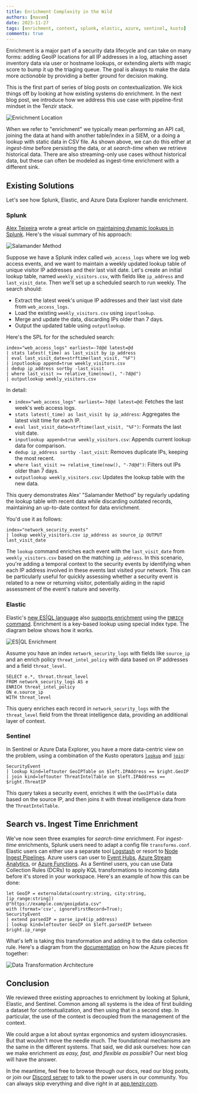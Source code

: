 ```yaml
---
title: Enrichment Complexity in the Wild
authors: [mavam]
date: 2023-11-27
tags: [enrichment, context, splunk, elastic, azure, sentinel, kusto]
comments: true
---
```


Enrichment is a major part of a security data lifecycle and can take on many
forms: adding GeoIP locations for all IP addresses in a log, attaching asset
inventory data via user or hostname lookups, or extending alerts with magic
score to bump it up the triaging queue. The goal is always to make the data more
*actionable* by providing a better ground for decision making.

This is the first part of series of blog posts on contextualization. We kick
things off by looking at how existing systems do enrichment. In the next blog
post, we introduce how we address this use case with pipeline-first mindset in
the Tenzir stack.

![Enrichment Location](enrichment-location.excalidraw.svg)

<!-- truncate -->

When we refer to "enrichment" we typically mean performing an API call, joining
the data at hand with another table/index in a SIEM, or a doing a lookup with
static data in CSV file. As shown above, we can do this either at *ingest-time*
before persisting the data, or at *search-time* when we retrieve historical
data. There are also streaming-only use cases without historical data, but
these can often be modeled as ingest-time enrichment with a different sink.

## Existing Solutions

Let's see how Splunk, Elastic, and Azure Data Explorer handle enrichment.

### Splunk

[Alex Teixeira](https://www.linkedin.com/in/inode/) wrote a great article on
[maintaining dynamic lookups in
Splunk](https://detect.fyi/the-salamander-method-how-to-maintain-dynamic-splunk-lookups-4fdae5868e7e). Here's the visual summary of his approach:

![Salamander Method](salamander-method.png)

Suppose we have a Splunk index called `web_access_logs` where we log web access
events, and we want to maintain a weekly updated lookup table of unique visitor
IP addresses and their last visit date. Let's create an initial lookup table,
named `weekly_visitors.csv`, with fields like `ip_address` and
`last_visit_date`. Then we'll set up a scheduled search to run weekly. The
search should:

- Extract the latest week's unique IP addresses and their last visit date
 from `web_access_logs`.
- Load the existing `weekly_visitors.csv` using `inputlookup`.
- Merge and update the data, discarding IPs older than 7 days.
- Output the updated table using `outputlookup`.

Here's the SPL for for the scheduled search:

```spl
index="web_access_logs" earliest=-7d@d latest=@d
| stats latest(_time) as last_visit by ip_address
| eval last_visit_date=strftime(last_visit, "%F")
| inputlookup append=true weekly_visitors.csv
| dedup ip_address sortby -last_visit
| where last_visit >= relative_time(now(), "-7d@d")
| outputlookup weekly_visitors.csv
```

In detail:

- `index="web_access_logs" earliest=-7d@d latest=@d`: Fetches the last week's
  web access logs.
- `stats latest(_time) as last_visit by ip_address`: Aggregates the latest visit
  time for each IP.
- `eval last_visit_date=strftime(last_visit, "%F")`: Formats the last visit
  date.
- `inputlookup append=true weekly_visitors.csv`: Appends current lookup data for
  comparison.
- `dedup ip_address sortby -last_visit`: Removes duplicate IPs, keeping the most
  recent.
- `where last_visit >= relative_time(now(), "-7d@d")`: Filters out IPs older
  than 7 days.
- `outputlookup weekly_visitors.csv`: Updates the lookup table with the new
  data.

This query demonstrates Alex' "Salamander Method" by regularly updating the
lookup table with recent data while discarding outdated records, maintaining an
up-to-date context for data enrichment.

You'd use it as follows:

```
index="network_security_events"
| lookup weekly_visitors.csv ip_address as source_ip OUTPUT last_visit_date
```

The `lookup` command enriches each event with the `last_visit_date` from
`weekly_visitors.csv` based on the matching `ip_address`. In this scenario,
you're adding a temporal context to the security events by identifying when each
IP address involved in these events last visited your network. This can be
particularly useful for quickly assessing whether a security event is related to
a new or returning visitor, potentially aiding in the rapid assessment of the
event's nature and severity.

### Elastic

Elastic's [new ES|QL language](/blog/a-first-look-at-esql) also
[supports
enrichment](https://www.elastic.co/guide/en/elasticsearch/reference/master/esql-enrich-data.html)
using the [`ENRICH`
command](https://www.elastic.co/guide/en/elasticsearch/reference/master/esql-commands.html#esql-enrich).
Enrichment is a key-based lookup using special index type. The diagram below
shows how it works.

![ES|QL Enrichment](esql-enrich.png)

Assume you have an index `network_security_logs` with fields like `source_ip`
and an enrich policy `threat_intel_policy` with data based on IP addresses and a
field `threat_level`.

```
SELECT e.*, threat.threat_level
FROM network_security_logs AS e
ENRICH threat_intel_policy
ON e.source_ip
WITH threat_level
```

This query enriches each record in `network_security_logs` with the
`threat_level` field from the threat intelligence data, providing an additional
layer of context.

### Sentinel

In Sentinel or Azure Data Explorer, you have a more data-centric view on the
problem, using a combination of the Kusto operators
[`lookup`](https://docs.microsoft.com/azure/data-explorer/kusto/query/lookupoperator)
and
[`join`](https://docs.microsoft.com/azure/data-explorer/kusto/query/joinoperator):

```
SecurityEvent
| lookup kind=leftouter GeoIPTable on $left.IPAddress == $right.GeoIP
| join kind=leftouter ThreatIntelTable on $left.IPAddress == $right.ThreatIP
```

This query takes a security event, enriches it with the `GeoIPTable` data based
on the source IP, and then joins it with threat intelligence data from the
`ThreatIntelTable`.

## Search vs. Ingest Time Enrichment

We've now seen three examples for *search-time* enrichment. For *ingest-time*
enrichments, Splunk users need to adapt a config file `transforms.conf`.
Elastic users can either use a separate tool
[Logstash](https://www.elastic.co/logstash) or resort to [Node Ingest
Pipelines](https://www.elastic.co/guide/en/elasticsearch/reference/current/ingest.html).
Azure users can user to [Event
Hubs](https://docs.microsoft.com/azure/event-hubs/), [Azure Stream
Analytics](https://docs.microsoft.com/azure/stream-analytics/), or [Azure
Functions](https://docs.microsoft.com/azure/azure-functions/). As a Sentinel
users, you can use Data Collection Rules (DCRs) to apply KQL transformations to
incoming data before it's stored in your workspace. Here's an example of how
this can be done:

```
let GeoIP = externaldata(country:string, city:string, [ip_range:string])
@"https://example.com/geoipdata.csv" 
with (format='csv', ignoreFirstRecord=True);
SecurityEvent
| extend parsedIP = parse_ipv4(ip_address)
| lookup kind=leftouter GeoIP on $left.parsedIP between $right.ip_range
```

What's left is taking this transformation and adding it to the data collection
rule. Here's a diagram from the
[documentation](https://learn.microsoft.com/en-us/azure/sentinel/data-transformation)
on how the Azure pieces fit together:

![Data Transformation Architecture](data-transformation-architecture.png)

## Conclusion

We reviewed three existing approaches to enrichment by looking at Splunk,
Elastic, and Sentinel. Common among all systems is the idea of first building a
dataset for contextualization, and then using that in a second step. In
particular, the use of the context is decoupled from the management of the
context.

We could argue a lot about syntax ergonomics and system idiosyncrasies. But that
wouldn't move the needle much. The foundational mechanisms are the same in the
different systems. That said, we did ask ourselves: how can we make enrichment
*as easy, fast, and flexible as possible*? Our next blog will have the answer.

In the meantime, feel free to browse through our docs, read our blog posts, or
join our [Discord server](/discord) to talk to the power users in our
community. You can always skip everything and dive right in at
[app.tenzir.com](https://app.tenzir.com).
